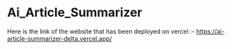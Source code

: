 # Ai_Article_Summarizer

Here is the link of the website that has been deployed on vercel :- 
https://ai-article-summarizer-delta.vercel.app/
